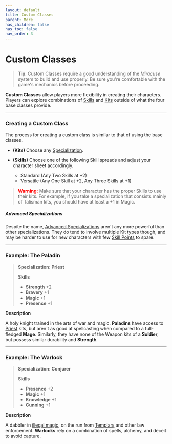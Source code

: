 ```yaml
---
layout: default
title: Custom Classes
parent: More
has_children: false
has_toc: false
nav_order: 3
---
```


# Custom Classes

> **Tip**: Custom Classes require a good understanding of the _Miracuse_ system to build and use properly. Be sure you're comfortable with the game's mechanics before proceeding.

**Custom Classes** allow players more flexibility in creating their characters. Players can explore combinations of [Skills](../gameplay/skills.html) and [Kits](../gameplay/kits.html) outside of what the four base classes provide.

---

### Creating a Custom Class

The process for creating a custom class is similar to that of using the base classes.

- **(Kits)** Choose any [Specialization](../more/specializations/index.html). 

- **(Skills)** Choose one of the following Skill spreads and adjust your character sheet accordingly.

  - Standard (Any Two Skills at +2)
  - Versatile (Any One Skill at +2, Any Three Skills at +1)

> **<span style="color: red">Warning:</span>** Make sure that your character has the proper Skills to use their kits. For example, if you take a specialization that consists mainly of Talisman kits, you should have at least a +1 in Magic.

##### Advanced Specializations

Despite the name, [Advanced Specializations](../more/advancement/specializations.html) aren't any more powerful than other specializations. They do tend to involve multiple Kit types though, and may be harder to use for new characters with few [Skill Points](../more/advancement/index.html) to spare.

---

### Example: **<span style="color: {{ site.paladin_color }}">The Paladin</span>**

> **Specialization**: **<span style="color: {{ site.mage_color }}">Priest</span>**
>
>**Skills**
>
>- **<span style="color: {{ site.soldier_color }}">Strength</span>** +2
>- **<span style="color: {{ site.soldier_color }}">Bravery</span>** +1
>- **<span style="color: {{ site.mage_color }}">Magic</span>** +1
>- **<span style="color: {{ site.mage_color }}">Presence</span>** +1

**Description**

A holy knight trained in the arts of war and magic. **<span style="color: {{ site.paladin_color }}">Paladins</span>** have access to [Priest](../more/specializations/priest.html) kits, but aren't as good at spellcasting when compared to a full-fledged **<span style="color: {{ site.mage_color }}">Mage</span>**. Similarly, they have none of the Weapon kits of a **<span style="color: {{ site.soldier_color }}">Soldier</span>**, but possess similar durability and **<span style="color: {{ site.soldier_color }}">Strength</span>**.

---

### Example: **<span style="color: {{ site.warlock_color }}">The Warlock</span>**

> **Specialization**: **<span style="color: {{ site.warlock_color }}">Conjurer</span>**
>
>**Skills**
>
>- **<span style="color: {{ site.mage_color }}">Presence</span>** +2
>- **<span style="color: {{ site.mage_color }}">Magic</span>** +1
>- **<span style="color: {{ site.alchemist_color }}">Knowledge</span>** +1
>- **<span style="color: {{ site.scoundrel_color }}">Cunning</span>** +1

**Description**

A dabbler in [illegal magic](../more/specializations/conjurer.html), on the run from [Templars](../more/specializations/templar.html) and other law enforcement. **<span style="color: {{ site.warlock_color }}">Warlocks</span>** rely on a combination of spells, alchemy, and deceit to avoid capture. 
